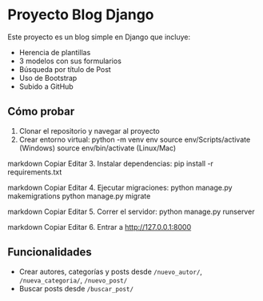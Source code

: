 # Proyecto Blog Django

Este proyecto es un blog simple en Django que incluye:

- Herencia de plantillas
- 3 modelos con sus formularios
- Búsqueda por título de Post
- Uso de Bootstrap
- Subido a GitHub

## Cómo probar

1. Clonar el repositorio y navegar al proyecto
2. Crear entorno virtual:
python -m venv env
source env/Scripts/activate (Windows)
source env/bin/activate (Linux/Mac)

markdown
Copiar
Editar
3. Instalar dependencias:
pip install -r requirements.txt

markdown
Copiar
Editar
4. Ejecutar migraciones:
python manage.py makemigrations
python manage.py migrate

markdown
Copiar
Editar
5. Correr el servidor:
python manage.py runserver

markdown
Copiar
Editar
6. Entrar a http://127.0.0.1:8000

## Funcionalidades

- Crear autores, categorías y posts desde `/nuevo_autor/`, `/nueva_categoria/`, `/nuevo_post/`
- Buscar posts desde `/buscar_post/`